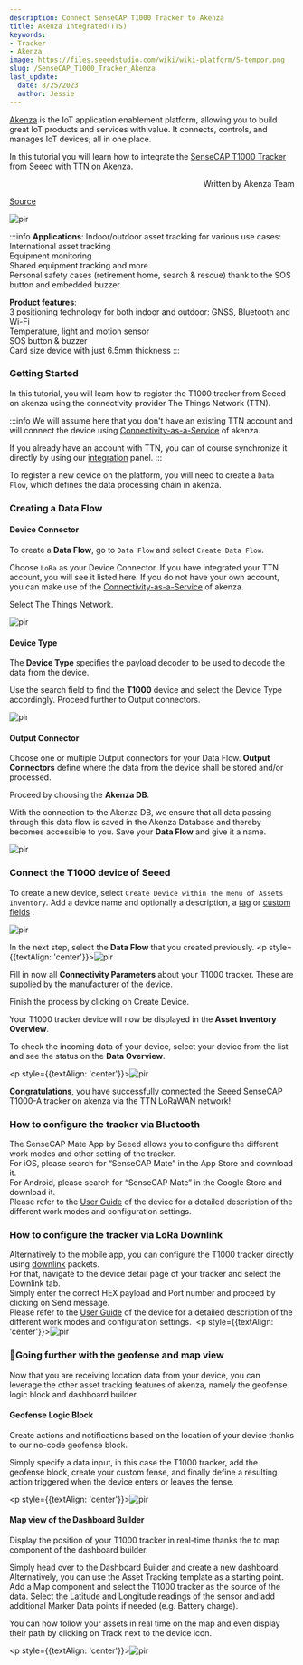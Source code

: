 ```yaml
---
description: Connect SenseCAP T1000 Tracker to Akenza
title: Akenza Integrated(TTS)
keywords:
- Tracker
- Akenza
image: https://files.seeedstudio.com/wiki/wiki-platform/S-tempor.png
slug: /SenseCAP_T1000_Tracker_Akenza
last_update:
  date: 8/25/2023
  author: Jessie
---
```


[Akenza](https://akenza.io/) is the IoT application enablement platform, allowing you to build great IoT products and services with value. It connects, controls, and manages IoT devices; all in one place.

In this tutorial you will learn how to integrate the [SenseCAP T1000 Tracker](https://www.seeedstudio.com/sensecap-t1000-tracker?utm_source=emailsig&utm_medium=emailsig&utm_campaign=emailsig) from Seeed with TTN on Akenza.
​
<div align="right">
Written by Akenza Team
</div>

[Source](https://docs.akenza.io/akenza.io/tutorials/add-devices/how-to-integrate-the-seeed-sensecap-t1000-tracker-on-akenza)

<p style={{textAlign: 'center'}}><img src="https://3656276971-files.gitbook.io/~/files/v0/b/gitbook-x-prod.appspot.com/o/spaces%2F-MMKXTFIN5ZlLOjBlfC4%2Fuploads%2FBvnwVdfDW4JXHXEbrjs3%2FT1000%20tracker.png?alt=media&token=dedacd81-e952-4e83-90bf-f004e99adc08" alt="pir" width={400} height="auto" /></p>


:::info
**Applications**:
Indoor/outdoor asset tracking for various use cases: <br/>
International asset tracking<br/>
Equipment monitoring<br/>
Shared equipment tracking and more.<br/>
Personal safety cases (retirement home, search & rescue) thank to the SOS button and embedded buzzer.<br/>

**Product features**: <br/>
3 positioning technology for both indoor and outdoor: GNSS, Bluetooth and Wi-Fi<br/>
Temperature, light and motion sensor<br/>
SOS button & buzzer<br/>
Card size device with just 6.5mm thickness
:::


### Getting Started

In this tutorial, you will learn how to register the T1000 tracker from Seeed on akenza using the connectivity provider The Things Network (TTN). 

:::info
We will assume here that you don't have an existing TTN account and will connect the device using [Connectivity-as-a-Service](https://docs.akenza.io/akenza.io/get-started/your-integration) of akenza. 

If you already have an account with TTN, you can of course synchronize it directly by using our [integration](https://docs.akenza.io/akenza.io/get-started/your-integration#2.-integrations) panel.
:::

To register a new device on the platform, you will need to create a `Data Flow`, which defines the data processing chain in akenza. 

### Creating a Data Flow

#### Device Connector

To create a **Data Flow**, go to `Data Flow` and select `Create Data Flow`. 

Choose `LoRa` as your Device Connector. If you have integrated your TTN account, you will see it listed here. If you do not have your own account, you can make use of the [Connectivity-as-a-Service](https://docs.akenza.io/akenza.io/get-started/your-integration) of akenza.

Select The Things Network.
<p style={{textAlign: 'center'}}><img src="https://3656276971-files.gitbook.io/~/files/v0/b/gitbook-x-prod.appspot.com/o/spaces%2F-MMKXTFIN5ZlLOjBlfC4%2Fuploads%2FBNwN5xlVesDpVxHQ3H4d%2FT1000-DF.png?alt=media&token=540e39fd-bea3-46dd-84a7-6af601e772f7" alt="pir" width={800} height="auto" /></p>

#### Device Type

The **Device Type** specifies the payload decoder to be used to decode the data from the device.

Use the search field to find the **T1000** device and select the Device Type accordingly. Proceed further to Output connectors.

<p style={{textAlign: 'center'}}><img src="https://3656276971-files.gitbook.io/~/files/v0/b/gitbook-x-prod.appspot.com/o/spaces%2F-MMKXTFIN5ZlLOjBlfC4%2Fuploads%2FUuglz0pXA3SEsX59cdxJ%2FT1000-DF-2.png?alt=media&token=16c0dd80-f402-4477-857b-b0de9601b27b" alt="pir" width={800} height="auto" /></p>

#### Output Connector

Choose one or multiple Output connectors for your Data Flow. **Output Connectors** define where the data from the device shall be stored and/or processed.

Proceed by choosing the **Akenza DB**. 

With the connection to the Akenza DB, we ensure that all data passing through this data flow is saved in the Akenza Database and thereby becomes accessible to you. Save your **Data Flow** and give it a name.

<p style={{textAlign: 'center'}}><img src="https://3656276971-files.gitbook.io/~/files/v0/b/gitbook-x-prod.appspot.com/o/spaces%2F-MMKXTFIN5ZlLOjBlfC4%2Fuploads%2FSOGhuXN5SrmIMjchCCJP%2FT1000-DF-3.png?alt=media&token=7e43e9ab-1a9a-4609-b1c7-36ceeaf71635" alt="pir" width={800} height="auto" /></p>


### Connect the T1000 device of Seeed

To create a new device, select `Create Device within the menu of Assets Inventory`. Add a device name and optionally a description, a [tag](https://docs.akenza.io/akenza.io/get-started/create-new-device/how-to-use-tags-on-akenza) or [custom fields](https://docs.akenza.io/akenza.io/get-started/create-new-device/how-to-use-custom-fields-on-akenza) . 

<p style={{textAlign: 'center'}}><img src="https://3656276971-files.gitbook.io/~/files/v0/b/gitbook-x-prod.appspot.com/o/spaces%2F-MMKXTFIN5ZlLOjBlfC4%2Fuploads%2FI6gtMgKsAlazzNMO2Umz%2FT1000-CD-1.png?alt=media&token=ef5c5b56-1409-4b89-8893-66ca3bdb5822" alt="pir" width={800} height="auto" /></p>

In the next step, select the **Data Flow** that you created previously.
​<p style={{textAlign: 'center'}}><img src="https://3656276971-files.gitbook.io/~/files/v0/b/gitbook-x-prod.appspot.com/o/spaces%2F-MMKXTFIN5ZlLOjBlfC4%2Fuploads%2FVPZ35a4DKdujIqlP84gR%2FT1000-CD-2.png?alt=media&token=73ced82f-ea7b-436c-a42d-36dc44ec3f12" alt="pir" width={800} height="auto" /></p>

Fill in now all **Connectivity Parameters** about your T1000 tracker. These are supplied by the manufacturer of the device.

Finish the process by clicking on Create Device.

Your T1000 tracker device will now be displayed in the **Asset Inventory Overview**.

To check the incoming data of your device, select your device from the list and see the status on the **Data Overview**.

​<p style={{textAlign: 'center'}}><img src="https://3656276971-files.gitbook.io/~/files/v0/b/gitbook-x-prod.appspot.com/o/spaces%2F-MMKXTFIN5ZlLOjBlfC4%2Fuploads%2Fllgd7HtP8VBZbAgeNU4M%2FT1000-Asset.png?alt=media&token=2665b736-aed6-4533-b7bb-aaa5542f5d67" alt="pir" width={800} height="auto" /></p>

**Congratulations**, you have successfully connected the Seeed SenseCAP T1000-A tracker on akenza via the TTN LoRaWAN network!

### How to configure the tracker via Bluetooth

The SenseCAP Mate App by Seeed allows you to configure the different work modes and other setting of the tracker.<br/> 
For iOS, please search for “SenseCAP Mate” in the App Store and download it.<br/>
For Android, please search for “SenseCAP Mate” in the Google Store and download it.<br/>
Please refer to the [User Guide](https://files.seeedstudio.com/products/SenseCAP/SenseCAP_Tracker/SenseCAP_Tracker_T1000-AB_User_Guide.pdf) of the device for a detailed description of the different work modes and configuration settings.

### How to configure the tracker via LoRa Downlink

Alternatively to the mobile app, you can configure the T1000 tracker directly using [downlink](https://docs.akenza.io/akenza.io/get-started/connectors/downlink) packets.<br/>
For that, navigate to the device detail page of your tracker and select the Downlink tab.<br/>
Simply enter the correct HEX payload and Port number and proceed by clicking on Send message.<br/>
Please refer to the [User Guide](https://files.seeedstudio.com/products/SenseCAP/SenseCAP_Tracker/SenseCAP_Tracker_T1000-AB_User_Guide.pdf) of the device for a detailed description of the different work modes and configuration settings.
​
​<p style={{textAlign: 'center'}}><img src="https://3656276971-files.gitbook.io/~/files/v0/b/gitbook-x-prod.appspot.com/o/spaces%2F-MMKXTFIN5ZlLOjBlfC4%2Fuploads%2F5KtoZmSstaZQ7vMLevdo%2FT1000-downlink.png?alt=media&token=e8d29de7-9b7a-4c57-8376-443ceb8c9ee1" alt="pir" width={800} height="auto" /></p>

### 🚀Going further with the geofense and map view

Now that you are receiving location data from your device, you can leverage the other asset tracking features of akenza, namely the geofense logic block and dashboard builder.

#### Geofense Logic Block

Create actions and notifications based on the location of your device thanks to our no-code geofense block. 

Simply specify a data input, in this case the T1000 tracker, add the geofense block, create your custom fense, and finally define a resulting action triggered when the device enters or leaves the fense.

​<p style={{textAlign: 'center'}}><img src="https://3656276971-files.gitbook.io/~/files/v0/b/gitbook-x-prod.appspot.com/o/spaces%2F-MMKXTFIN5ZlLOjBlfC4%2Fuploads%2FhlQoCpjhK7JyUYmUTGSg%2FT1000-geofense.png?alt=media&token=835f6423-4474-44d6-8712-cd6c500e6f7f" alt="pir" width={800} height="auto" /></p>

#### Map view of the Dashboard Builder

Display the position of your T1000 tracker in real-time thanks the to map component of the dashboard builder.

Simply head over to the Dashboard Builder and create a new dashboard. Alternatively, you can use the Asset Tracking template as a starting point. Add a Map component and select the T1000 tracker as the source of the data. Select the Latitude and Longitude readings of the sensor and add additional Marker Data points if needed (e.g. Battery charge).

You can now follow your assets in real time on the map and even display their path by clicking on Track next to the device icon.

​<p style={{textAlign: 'center'}}><img src="https://3656276971-files.gitbook.io/~/files/v0/b/gitbook-x-prod.appspot.com/o/spaces%2F-MMKXTFIN5ZlLOjBlfC4%2Fuploads%2FaCi1AyERgs0q0L1Gidjq%2FT1000-map.png?alt=media&token=5d461816-1e73-48ab-bbd8-3edb8bc139f8" alt="pir" width={800} height="auto" /></p>